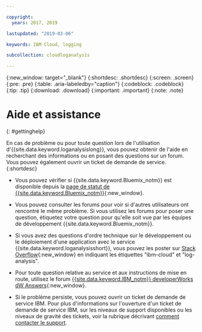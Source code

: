 ```yaml
---

copyright:
  years: 2017, 2019

lastupdated: "2019-03-06"

keywords: IBM Cloud, logging

subcollection: cloudloganalysis

---
```


{:new_window: target="_blank"}
{:shortdesc: .shortdesc}
{:screen: .screen}
{:pre: .pre}
{:table: .aria-labeledby="caption"}
{:codeblock: .codeblock}
{:tip: .tip}
{:download: .download}
{:important: .important}
{:note: .note}


# Aide et assistance
{: #gettinghelp}

En cas de problème ou pour toute question lors de l'utilisation d'{{site.data.keyword.loganalysislong}}, vous pouvez obtenir de l'aide en recherchant des informations ou en posant des questions sur un forum. Vous pouvez également ouvrir un ticket de demande de service.
{:shortdesc}

* Vous pouvez vérifier si {{site.data.keyword.Bluemix_notm}} est disponible depuis la [page de statut de {{site.data.keyword.Bluemix_notm}}](https://developer.ibm.com/bluemix/support/#status){:new_window}.

* Vous pouvez consulter les forums pour voir si d'autres utilisateurs ont rencontré le même problème. Si vous utilisez les forums pour poser une question, étiquetez votre question pour qu'elle soit vue par les équipes de développement {{site.data.keyword.Bluemix_notm}}.
<!--Insert the appropriate Stack Overflow tag for your service for <service_keyword> in URL and text below:  -->
  * Si vous avez des questions d'ordre technique sur le développement ou le déploiement d'une application avec le service {{site.data.keyword.loganalysisshort}}, vous pouvez les poster sur [Stack Overflow](http://stackoverflow.com/search?q=log-analysis+ibm-cloud){:new_window} en indiquant les étiquettes "ibm-cloud" et "log-analysis".
<!--Insert the appropriate dW Answers tag for your service for <service_keyword> in URL below:  -->
  * Pour toute question relative au service et aux instructions de mise en route, utilisez le forum [{{site.data.keyword.IBM_notm}} developerWorks dW Answers](https://developer.ibm.com/answers/topics/log-analysis/?smartspace=ibm-cloud){:new_window}.

* Si le problème persiste, vous pouvez ouvrir un ticket de demande de service IBM. Pour plus d'informations sur l'ouverture d'un ticket de demande de service IBM, sur les niveaux de support disponibles ou les niveaux de gravité des tickets, voir la rubrique décrivant [comment contacter le support](/docs/get-support/howtogetsupport.html#getting-customer-support).

